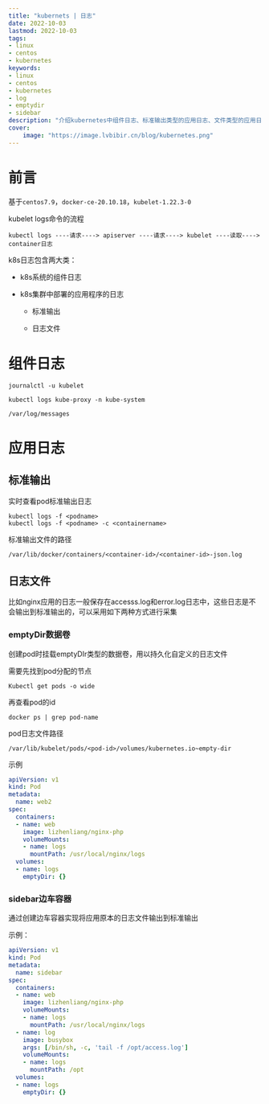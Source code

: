 ```yaml
---
title: "kubernets | 日志" 
date: 2022-10-03
lastmod: 2022-10-03
tags: 
- linux
- centos
- kubernetes
keywords:
- linux
- centos
- kubernetes
- log
- emptydir
- sidebar
description: "介绍kubernetes中组件日志、标准输出类型的应用日志、文件类型的应用日志如何收集分析" 
cover:
    image: "https://image.lvbibir.cn/blog/kubernetes.png" 
---
```

# 前言

基于`centos7.9`，`docker-ce-20.10.18`，`kubelet-1.22.3-0`

kubelet logs命令的流程

```
kubectl logs ----请求----> apiserver ----请求----> kubelet ----读取----> container日志
```

k8s日志包含两大类：

- k8s系统的组件日志

- k8s集群中部署的应用程序的日志

  - 标准输出

  - 日志文件

# 组件日志

```
journalctl -u kubelet

kubectl logs kube-proxy -n kube-system

/var/log/messages
```

# 应用日志

## 标准输出

实时查看pod标准输出日志

```
kubectl logs -f <podname>
kubectl logs -f <podname> -c <containername>
```

标准输出文件的路径

```
/var/lib/docker/containers/<container-id>/<container-id>-json.log
```

## 日志文件

比如nginx应用的日志一般保存在accesss.log和error.log日志中，这些日志是不会输出到标准输出的，可以采用如下两种方式进行采集

### emptyDir数据卷

创建pod时挂载emptyDIr类型的数据卷，用以持久化自定义的日志文件

需要先找到pod分配的节点

```
Kubectl get pods -o wide
```

再查看pod的id

```
docker ps | grep pod-name
```

pod日志文件路径

```
/var/lib/kubelet/pods/<pod-id>/volumes/kubernetes.io~empty-dir
```

示例

```yaml
apiVersion: v1
kind: Pod
metadata:
  name: web2
spec:
  containers:
  - name: web
    image: lizhenliang/nginx-php
    volumeMounts:
    - name: logs
      mountPath: /usr/local/nginx/logs
  volumes:
  - name: logs
    emptyDir: {}
```

### sidebar边车容器

通过创建边车容器实现将应用原本的日志文件输出到标准输出

示例：

```yaml
apiVersion: v1
kind: Pod
metadata:
  name: sidebar
spec:
  containers:
  - name: web
    image: lizhenliang/nginx-php
    volumeMounts:
    - name: logs
      mountPath: /usr/local/nginx/logs
  - name: log
    image: busybox
    args: [/bin/sh, -c, 'tail -f /opt/access.log']
    volumeMounts:
    - name: logs
      mountPath: /opt
  volumes:
  - name: logs
    emptyDir: {}
```